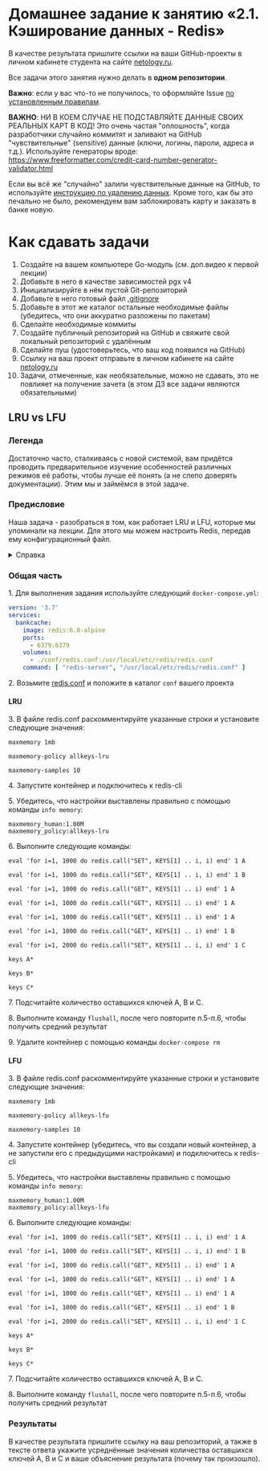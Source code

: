 # Домашнее задание к занятию «2.1. Кэширование данных - Redis»

В качестве результата пришлите ссылки на ваши GitHub-проекты в личном кабинете студента на сайте [netology.ru](https://netology.ru).

Все задачи этого занятия нужно делать в **одном репозитории**.

**Важно**: если у вас что-то не получилось, то оформляйте Issue [по установленным правилам](../report-requirements.md).

**ВАЖНО**: НИ В КОЕМ СЛУЧАЕ НЕ ПОДСТАВЛЯЙТЕ ДАННЫЕ СВОИХ РЕАЛЬНЫХ КАРТ В КОД! Это очень частая "оплошность", когда разработчики случайно коммитят и заливают на GitHub "чувствительные" (sensitive) данные (ключи, логины, пароли, адреса и т.д.). Используйте генераторы вроде: https://www.freeformatter.com/credit-card-number-generator-validator.html

Если вы всё же "случайно" залили чувствительные данные на GitHub, то используйте [инструкцию по удалению данных](https://help.github.com/en/github/authenticating-to-github/removing-sensitive-data-from-a-repository). Кроме того, как бы это печально не было, рекомендуем вам заблокировать карту и заказать в банке новую.

# Как сдавать задачи

1. Создайте на вашем компьютере Go-модуль (см. доп.видео к первой лекции)
1. Добавьте в него в качестве зависимостей pgx v4
1. Инициализируйте в нём пустой Git-репозиторий
1. Добавьте в него готовый файл [.gitignore](../.gitignore)
1. Добавьте в этот же каталог остальные необходимые файлы (убедитесь, что они аккуратно разложены по пакетам)
1. Сделайте необходимые коммиты
1. Создайте публичный репозиторий на GitHub и свяжите свой локальный репозиторий с удалённым
1. Сделайте пуш (удостоверьтесь, что ваш код появился на GitHub)
1. Ссылку на ваш проект отправьте в личном кабинете на сайте [netology.ru](https://netology.ru)
1. Задачи, отмеченные, как необязательные, можно не сдавать, это не повлияет на получение зачета (в этом ДЗ все задачи являются обязательными)

## LRU vs LFU

### Легенда

Достаточно часто, сталкиваясь с новой системой, вам придётся проводить предварительное изучение особенностей различных режимов её работы, чтобы лучше её понять (а не слепо доверять документации). Этим мы и займёмся в этой задаче. 

### Предисловие

Наша задача - разобраться в том, как работает LRU и LFU, которые мы упоминали на лекции. Для этого мы можем настроить Redis, передав ему конфигурационный файл.

<details>
<summary>Справка</summary>

Redis позволяет выполнять скрипты на языке Lua. Нас особо сам язык не интересует, интересует лишь возможность использовать его для быстрого задания большого количества записей (эти скрипты не нужно использовать в production, они нужны только в качестве вспомогательного инструмента для лабораторной работы).

Скрипты выглядят следующим образом:

1. `eval 'for i=1, 1000 do redis.call("SET", KEYS[1] .. i, i) end' 1 A` - создаёт тысячу ключей A1-A1000 со значениями 1-1000
1. `eval 'for i=1, 1000 do redis.call("GET", KEYS[1] .. i) end' 1 A` - выполняет GET для ключей A1-A1000

Дополнительные команды, которые нам понадобятся:
1. `FLUSHALL` - удаляет все записи
1. `KEYS *` - показывает все ключи (используется только для отладки)
1. `KEYS A*` - показывает все ключи, начинающиеся с префикса A

</details>

### Общая часть

1\. Для выполнения задания используйте следующий `docker-compose.yml`:

```yaml
version: '3.7'
services:
  bankcache:
    image: redis:6.0-alpine
    ports:
      - 6379:6379
    volumes:
      - ./conf/redis.conf:/usr/local/etc/redis/redis.conf
    command: [ "redis-server", "/usr/local/etc/redis/redis.conf" ]
```

2\. Возьмите [redis.conf](assets/redis.conf) и положите в каталог `conf` вашего проекта

#### LRU

3\. В файле redis.conf раскомментируйте указанные строки и установите следующие значения:

`maxmemory 1mb`

`maxmemory-policy allkeys-lru`

`maxmemory-samples 10`

4\. Запустите контейнер и подключитесь к redis-cli

5\. Убедитесь, что настройки выставлены правильно с помощью команды `info memory`:

```
maxmemory_human:1.00M
maxmemory_policy:allkeys-lru
```

6\. Выполните следующие команды:

```
eval 'for i=1, 1000 do redis.call("SET", KEYS[1] .. i, i) end' 1 A

eval 'for i=1, 1000 do redis.call("SET", KEYS[1] .. i, i) end' 1 B

eval 'for i=1, 1000 do redis.call("GET", KEYS[1] .. i) end' 1 A

eval 'for i=1, 1000 do redis.call("GET", KEYS[1] .. i) end' 1 A

eval 'for i=1, 1000 do redis.call("GET", KEYS[1] .. i) end' 1 A

eval 'for i=1, 1000 do redis.call("GET", KEYS[1] .. i) end' 1 B

eval 'for i=1, 2000 do redis.call("SET", KEYS[1] .. i, i) end' 1 C

keys A*

keys B*

keys C*
``` 

7\. Подсчитайте количество оставшихся ключей A, B и C.

8\. Выполните команду `flushall`, после чего повторите п.5-п.6, чтобы получить средний результат

9\. Удалите контейнер с помощью команды `docker-compose rm`

#### LFU

3\. В файле redis.conf раскомментируйте указанные строки и установите следующие значения:

`maxmemory 1mb`

`maxmemory-policy allkeys-lfu`

`maxmemory-samples 10`

4\. Запустите контейнер (убедитесь, что вы создали новый контейнер, а не запустили его с предыдущими настройками) и подключитесь к redis-cli

5\. Убедитесь, что настройки выставлены правильно с помощью команды `info memory`:

```
maxmemory_human:1.00M
maxmemory_policy:allkeys-lfu
```

6\. Выполните следующие команды:

```
eval 'for i=1, 1000 do redis.call("SET", KEYS[1] .. i, i) end' 1 A

eval 'for i=1, 1000 do redis.call("SET", KEYS[1] .. i, i) end' 1 B

eval 'for i=1, 1000 do redis.call("GET", KEYS[1] .. i) end' 1 A

eval 'for i=1, 1000 do redis.call("GET", KEYS[1] .. i) end' 1 A

eval 'for i=1, 1000 do redis.call("GET", KEYS[1] .. i) end' 1 A

eval 'for i=1, 1000 do redis.call("GET", KEYS[1] .. i) end' 1 B

eval 'for i=1, 2000 do redis.call("SET", KEYS[1] .. i, i) end' 1 C

keys A*

keys B*

keys C*
``` 

7\. Подсчитайте количество оставшихся ключей A, B и C.

8\. Выполните команду `flushall`, после чего повторите п.5-п.6, чтобы получить средний результат

### Результаты

В качестве результата пришлите ссылку на ваш репозиторий, а также в тексте ответа укажите усреднённые значения количества оставшихся ключей A, B и C и ваше объяснение результата (почему так произошло).
